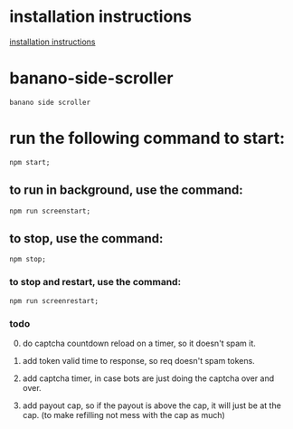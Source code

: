 # installation instructions

  [installation instructions](docs/installation.md)

# banano-side-scroller

    banano side scroller

# run the following command to start:

    npm start;

## to run in background, use the command:

    npm run screenstart;

## to stop, use the command:

    npm stop;

### to stop and restart, use the command:

    npm run screenrestart;

### todo

0.  do captcha countdown reload on a  timer, so it doesn't spam it.

1.  add token valid time to response, so req doesn't spam tokens.

2.  add captcha timer, in case bots are just doing the captcha over and over.

3.  add payout cap, so if the payout is above the cap, it will just be at the cap. (to make refilling not mess with the cap as much)

